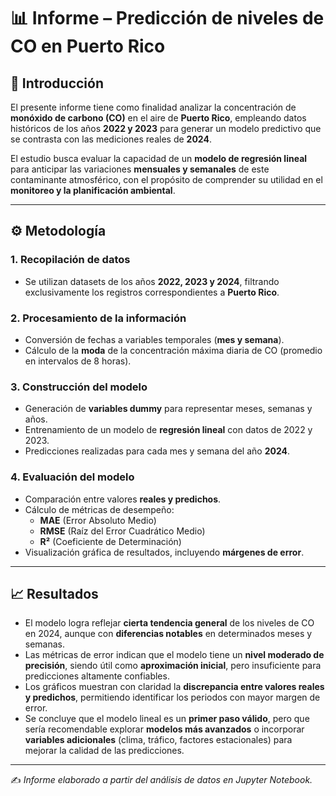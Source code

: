# 📊 Informe – Predicción de niveles de CO en Puerto Rico

## 📌 Introducción  

El presente informe tiene como finalidad analizar la concentración de **monóxido de carbono (CO)** en el aire de **Puerto Rico**, empleando datos históricos de los años **2022 y 2023** para generar un modelo predictivo que se contrasta con las mediciones reales de **2024**.  

El estudio busca evaluar la capacidad de un **modelo de regresión lineal** para anticipar las variaciones **mensuales y semanales** de este contaminante atmosférico, con el propósito de comprender su utilidad en el **monitoreo y la planificación ambiental**.  

---

## ⚙️ Metodología  

### 1. Recopilación de datos  
- Se utilizan datasets de los años **2022, 2023 y 2024**, filtrando exclusivamente los registros correspondientes a **Puerto Rico**.  

### 2. Procesamiento de la información  
- Conversión de fechas a variables temporales (**mes y semana**).  
- Cálculo de la **moda** de la concentración máxima diaria de CO (promedio en intervalos de 8 horas).  

### 3. Construcción del modelo  
- Generación de **variables dummy** para representar meses, semanas y años.  
- Entrenamiento de un modelo de **regresión lineal** con datos de 2022 y 2023.  
- Predicciones realizadas para cada mes y semana del año **2024**.  

### 4. Evaluación del modelo  
- Comparación entre valores **reales y predichos**.  
- Cálculo de métricas de desempeño:  
  - **MAE** (Error Absoluto Medio)  
  - **RMSE** (Raíz del Error Cuadrático Medio)  
  - **R²** (Coeficiente de Determinación)  
- Visualización gráfica de resultados, incluyendo **márgenes de error**.  

---

## 📈 Resultados  

- El modelo logra reflejar **cierta tendencia general** de los niveles de CO en 2024, aunque con **diferencias notables** en determinados meses y semanas.  
- Las métricas de error indican que el modelo tiene un **nivel moderado de precisión**, siendo útil como **aproximación inicial**, pero insuficiente para predicciones altamente confiables.  
- Los gráficos muestran con claridad la **discrepancia entre valores reales y predichos**, permitiendo identificar los periodos con mayor margen de error.  
- Se concluye que el modelo lineal es un **primer paso válido**, pero que sería recomendable explorar **modelos más avanzados** o incorporar **variables adicionales** (clima, tráfico, factores estacionales) para mejorar la calidad de las predicciones.  

---
✍️ *Informe elaborado a partir del análisis de datos en Jupyter Notebook.*  
